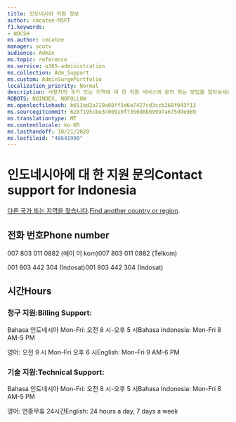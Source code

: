 ```yaml
---
title: 인도네시아 지원 정보
author: cmcatee-MSFT
f1.keywords:
- NOCSH
ms.author: cmcatee
manager: scotv
audience: Admin
ms.topic: reference
ms.service: o365-administration
ms.collection: Adm_Support
ms.custom: AdminSurgePortfolio
localization_priority: Normal
description: 사용자의 국가 또는 지역에 대 한 지원 서비스에 문의 하는 방법을 알아보세요.
ROBOTS: NOINDEX, NOFOLLOW
ms.openlocfilehash: b651ad2a719a08ff5d6a7427cd3ccb268f043f13
ms.sourcegitcommit: 628f195cbe3c00910f7350d8b09997a675dde989
ms.translationtype: MT
ms.contentlocale: ko-KR
ms.lasthandoff: 10/21/2020
ms.locfileid: "48641990"
---
```

# <a name="contact-support-for-indonesia"></a><span data-ttu-id="6b87b-103">인도네시아에 대 한 지원 문의</span><span class="sxs-lookup"><span data-stu-id="6b87b-103">Contact support for Indonesia</span></span>

<span data-ttu-id="6b87b-104">[다른 국가 또는 지역을 찾습니다](../contact-support-for-business-products.md).</span><span class="sxs-lookup"><span data-stu-id="6b87b-104">[Find another country or region](../contact-support-for-business-products.md).</span></span>

## <a name="phone-number"></a><span data-ttu-id="6b87b-105">전화 번호</span><span class="sxs-lookup"><span data-stu-id="6b87b-105">Phone number</span></span>
<span data-ttu-id="6b87b-106">007 803 011 0882 (에이 어 kom)</span><span class="sxs-lookup"><span data-stu-id="6b87b-106">007 803 011 0882 (Telkom)</span></span>

<span data-ttu-id="6b87b-107">001 803 442 304 (Indosat)</span><span class="sxs-lookup"><span data-stu-id="6b87b-107">001 803 442 304 (Indosat)</span></span>

## <a name="hours"></a><span data-ttu-id="6b87b-108">시간</span><span class="sxs-lookup"><span data-stu-id="6b87b-108">Hours</span></span>
### <a name="billing-support"></a><span data-ttu-id="6b87b-109">청구 지원:</span><span class="sxs-lookup"><span data-stu-id="6b87b-109">Billing Support:</span></span>

<span data-ttu-id="6b87b-110">Bahasa 인도네시아 Mon-Fri: 오전 8 시-오후 5 시</span><span class="sxs-lookup"><span data-stu-id="6b87b-110">Bahasa Indonesia: Mon-Fri 8 AM-5 PM</span></span>

<span data-ttu-id="6b87b-111">영어: 오전 9 시 Mon-Fri 오후 6 시</span><span class="sxs-lookup"><span data-stu-id="6b87b-111">English: Mon-Fri 9 AM-6 PM</span></span>

### <a name="technical-support"></a><span data-ttu-id="6b87b-112">기술 지원:</span><span class="sxs-lookup"><span data-stu-id="6b87b-112">Technical Support:</span></span>

<span data-ttu-id="6b87b-113">Bahasa 인도네시아 Mon-Fri: 오전 8 시-오후 5 시</span><span class="sxs-lookup"><span data-stu-id="6b87b-113">Bahasa Indonesia: Mon-Fri 8 AM-5 PM</span></span>

<span data-ttu-id="6b87b-114">영어: 연중무휴 24시간</span><span class="sxs-lookup"><span data-stu-id="6b87b-114">English: 24 hours a day, 7 days a week</span></span>
